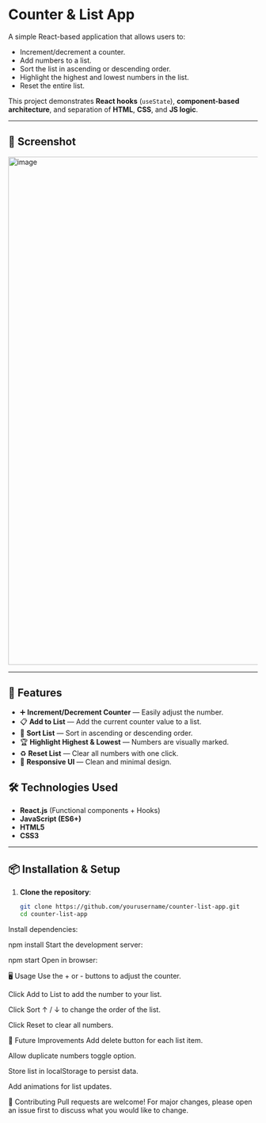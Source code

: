 # Counter & List App

A simple React-based application that allows users to:
- Increment/decrement a counter.
- Add numbers to a list.
- Sort the list in ascending or descending order.
- Highlight the highest and lowest numbers in the list.
- Reset the entire list.

This project demonstrates **React hooks** (`useState`), **component-based architecture**, and separation of **HTML**, **CSS**, and **JS logic**.

---

## 📸 Screenshot
<img width="1853" height="1025" alt="image" src="https://github.com/user-attachments/assets/617c7226-d892-4f40-a668-7d00d16a5d18" />

---

## 🚀 Features
- ➕ **Increment/Decrement Counter** — Easily adjust the number.
- 📋 **Add to List** — Add the current counter value to a list.
- 🔄 **Sort List** — Sort in ascending or descending order.
- 🏆 **Highlight Highest & Lowest** — Numbers are visually marked.
- ♻ **Reset List** — Clear all numbers with one click.
- 🎨 **Responsive UI** — Clean and minimal design.



## 🛠️ Technologies Used
- **React.js** (Functional components + Hooks)
- **JavaScript (ES6+)**
- **HTML5**
- **CSS3**

---

## 📦 Installation & Setup
1. **Clone the repository**:
   ```bash
   git clone https://github.com/yourusername/counter-list-app.git
   cd counter-list-app
Install dependencies:


npm install
Start the development server:


npm start
Open in browser:


🖥️ Usage
Use the + or - buttons to adjust the counter.

Click Add to List to add the number to your list.

Click Sort ↑ / ↓ to change the order of the list.

Click Reset to clear all numbers.

📌 Future Improvements
Add delete button for each list item.

Allow duplicate numbers toggle option.

Store list in localStorage to persist data.

Add animations for list updates.


🤝 Contributing
Pull requests are welcome!
For major changes, please open an issue first to discuss what you would like to change.
